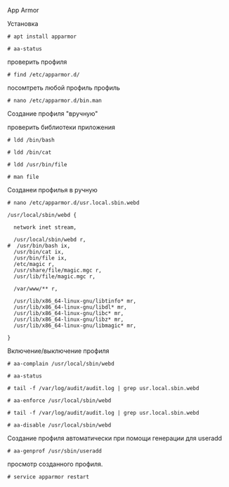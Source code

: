App Armor

Установка
```
# apt install apparmor

# aa-status
```
проверить профиля
```
# find /etc/apparmor.d/
```
посомтреть любой профиль профиль 
```
# nano /etc/apparmor.d/bin.man
```

Создание профиля "вручную"

проверить библиотеки приложения
```
# ldd /bin/bash

# ldd /bin/cat

# ldd /usr/bin/file

# man file
```
Созданеи профилья в ручную
```
# nano /etc/apparmor.d/usr.local.sbin.webd
```
```
/usr/local/sbin/webd {

  network inet stream,

  /usr/local/sbin/webd r,
#  /usr/bin/bash ix,
  /usr/bin/cat ix,
  /usr/bin/file ix,
  /etc/magic r,
  /usr/share/file/magic.mgc r,
  /usr/lib/file/magic.mgc r,

  /var/www/** r,

  /usr/lib/x86_64-linux-gnu/libtinfo* mr,
  /usr/lib/x86_64-linux-gnu/libdl* mr,
  /usr/lib/x86_64-linux-gnu/libc* mr,
  /usr/lib/x86_64-linux-gnu/libz* mr,
  /usr/lib/x86_64-linux-gnu/libmagic* mr,

}
```


Включение/выключение профиля
```
# aa-complain /usr/local/sbin/webd

# aa-status

# tail -f /var/log/audit/audit.log | grep usr.local.sbin.webd

# aa-enforce /usr/local/sbin/webd

# tail -f /var/log/audit/audit.log | grep usr.local.sbin.webd

# aa-disable /usr/local/sbin/webd

```
Создание профиля автоматически при помощи генерации для useradd

```
# aa-genprof /usr/sbin/useradd
```
просмотр созданного профиля.
```
# service apparmor restart
```
